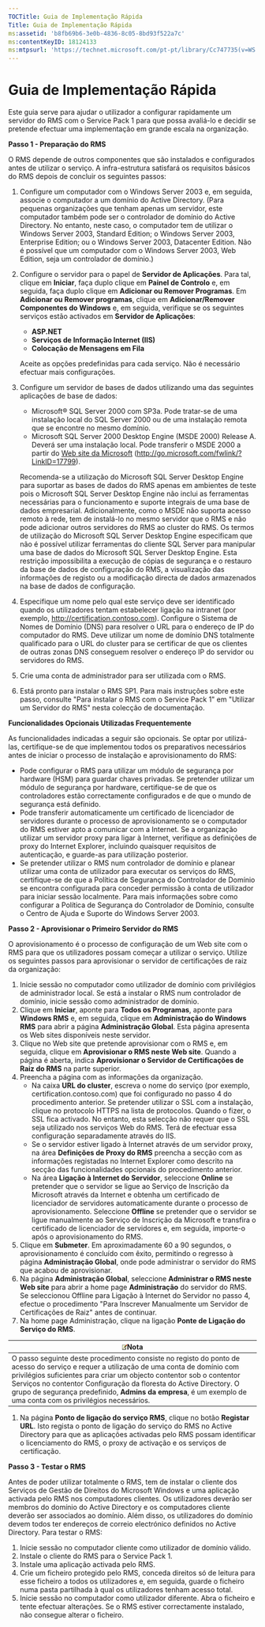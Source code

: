 ```yaml
---
TOCTitle: Guia de Implementação Rápida
Title: Guia de Implementação Rápida
ms:assetid: 'b8fb69b6-3e0b-4836-8c05-8bd93f522a7c'
ms:contentKeyID: 18124133
ms:mtpsurl: 'https://technet.microsoft.com/pt-pt/library/Cc747735(v=WS.10)'
---
```


Guia de Implementação Rápida
============================

Este guia serve para ajudar o utilizador a configurar rapidamente um servidor do RMS com o Service Pack 1 para que possa avaliá-lo e decidir se pretende efectuar uma implementação em grande escala na organização.

**Passo 1 - Preparação do RMS**

O RMS depende de outros componentes que são instalados e configurados antes de utilizar o serviço. A infra-estrutura satisfará os requisitos básicos do RMS depois de concluir os seguintes passos:

1.  Configure um computador com o Windows Server 2003 e, em seguida, associe o computador a um domínio do Active Directory. (Para pequenas organizações que tenham apenas um servidor, este computador também pode ser o controlador de domínio do Active Directory. No entanto, neste caso, o computador tem de utilizar o Windows Server 2003, Standard Edition; o Windows Server 2003, Enterprise Edition; ou o Windows Server 2003, Datacenter Edition. Não é possível que um computador com o Windows Server 2003, Web Edition, seja um controlador de domínio.)
2.  Configure o servidor para o papel de **Servidor de Aplicações**. Para tal, clique em **Iniciar**, faça duplo clique em **Painel de Controlo** e, em seguida, faça duplo clique em **Adicionar ou Remover Programas**. Em **Adicionar ou Remover programas**, clique em **Adicionar/Remover Componentes do Windows** e, em seguida, verifique se os seguintes serviços estão activados em **Servidor de Aplicações**:
    -   **ASP.NET**
    -   **Serviços de Informação Internet (IIS)**
    -   **Colocação de Mensagens em Fila**

    Aceite as opções predefinidas para cada serviço. Não é necessário efectuar mais configurações.
3.  Configure um servidor de bases de dados utilizando uma das seguintes aplicações de base de dados:
    -   Microsoft® SQL Server 2000 com SP3a. Pode tratar-se de uma instalação local do SQL Server 2000 ou de uma instalação remota que se encontre no mesmo domínio.
    -   Microsoft SQL Server 2000 Desktop Engine (MSDE 2000) Release A. Deverá ser uma instalação local. Pode transferir o MSDE 2000 a partir do [Web site da Microsoft](http://go.microsoft.com/fwlink/?linkid=17799) (http://go.microsoft.com/fwlink/?LinkID=17799).

    Recomenda-se a utilização do Microsoft SQL Server Desktop Engine para suportar as bases de dados do RMS apenas em ambientes de teste pois o Microsoft SQL Server Desktop Engine não inclui as ferramentas necessárias para o funcionamento e suporte integrais de uma base de dados empresarial. Adicionalmente, como o MSDE não suporta acesso remoto à rede, tem de instalá-lo no mesmo servidor que o RMS e não pode adicionar outros servidores do RMS ao cluster do RMS. Os termos de utilização do Microsoft SQL Server Desktop Engine especificam que não é possível utilizar ferramentas do cliente SQL Server para manipular uma base de dados do Microsoft SQL Server Desktop Engine. Esta restrição impossibilita a execução de cópias de segurança e o restauro da base de dados de configuração do RMS, a visualização das informações de registo ou a modificação directa de dados armazenados na base de dados de configuração.
4.  Especifique um nome pelo qual este serviço deve ser identificado quando os utilizadores tentam estabelecer ligação na intranet (por exemplo, http://certification.contoso.com). Configure o Sistema de Nomes de Domínio (DNS) para resolver o URL para o endereço de IP do computador do RMS. Deve utilizar um nome de domínio DNS totalmente qualificado para o URL do cluster para se certificar de que os clientes de outras zonas DNS conseguem resolver o endereço IP do servidor ou servidores do RMS.
5.  Crie uma conta de administrador para ser utilizada com o RMS.
6.  Está pronto para instalar o RMS SP1. Para mais instruções sobre este passo, consulte "Para instalar o RMS com o Service Pack 1" em "Utilizar um Servidor do RMS" nesta colecção de documentação.

**Funcionalidades Opcionais Utilizadas Frequentemente**

As funcionalidades indicadas a seguir são opcionais. Se optar por utilizá-las, certifique-se de que implementou todos os preparativos necessários antes de iniciar o processo de instalação e aprovisionamento do RMS:

-   Pode configurar o RMS para utilizar um módulo de segurança por hardware (HSM) para guardar chaves privadas. Se pretender utilizar um módulo de segurança por hardware, certifique-se de que os controladores estão correctamente configurados e de que o mundo de segurança está definido.
-   Pode transferir automaticamente um certificado de licenciador de servidores durante o processo de aprovisionamento se o computador do RMS estiver apto a comunicar com a Internet. Se a organização utilizar um servidor proxy para ligar à Internet, verifique as definições de proxy do Internet Explorer, incluindo quaisquer requisitos de autenticação, e guarde-as para utilização posterior.
-   Se pretender utilizar o RMS num controlador de domínio e planear utilizar uma conta de utilizador para executar os serviços do RMS, certifique-se de que a Política de Segurança do Controlador de Domínio se encontra configurada para conceder permissão à conta de utilizador para iniciar sessão localmente. Para mais informações sobre como configurar a Política de Segurança do Controlador de Domínio, consulte o Centro de Ajuda e Suporte do Windows Server 2003.

**Passo 2 - Aprovisionar o Primeiro Servidor do RMS**

O aprovisionamento é o processo de configuração de um Web site com o RMS para que os utilizadores possam começar a utilizar o serviço. Utilize os seguintes passos para aprovisionar o servidor de certificações de raiz da organização:

1.  Inicie sessão no computador como utilizador de domínio com privilégios de administrador local. Se está a instalar o RMS num controlador de domínio, inicie sessão como administrador de domínio.
2.  Clique em **Iniciar**, aponte para **Todos os Programas**, aponte para **Windows RMS** e, em seguida, clique em **Administração do Windows RMS** para abrir a página **Administração Global**. Esta página apresenta os Web sites disponíveis neste servidor.
3.  Clique no Web site que pretende aprovisionar com o RMS e, em seguida, clique em **Aprovisionar o RMS neste Web site**. Quando a página é aberta, indica **Aprovisionar o Servidor de Certificações de Raiz do RMS** na parte superior.
4.  Preencha a página com as informações da organização.
    -   Na caixa **URL do cluster**, escreva o nome do serviço (por exemplo, certification.contoso.com) que foi configurado no passo 4 do procedimento anterior. Se pretender utilizar o SSL com a instalação, clique no protocolo HTTPS na lista de protocolos. Quando o fizer, o SSL fica activado. No entanto, esta selecção não requer que o SSL seja utilizado nos serviços Web do RMS. Terá de efectuar essa configuração separadamente através do IIS.
    -   Se o servidor estiver ligado à Internet através de um servidor proxy, na área **Definições de Proxy do RMS** preencha a secção com as informações registadas no Internet Explorer como descrito na secção das funcionalidades opcionais do procedimento anterior.
    -   Na área **Ligação à Internet do Servidor**, seleccione **Online** se pretender que o servidor se ligue ao Serviço de Inscrição da Microsoft através da Internet e obtenha um certificado de licenciador de servidores automaticamente durante o processo de aprovisionamento. Seleccione **Offline** se pretender que o servidor se ligue manualmente ao Serviço de Inscrição da Microsoft e transfira o certificado de licenciador de servidores e, em seguida, importe-o após o aprovisionamento do RMS.
5.  Clique em **Submeter**.
    Em aproximadamente 60 a 90 segundos, o aprovisionamento é concluído com êxito, permitindo o regresso à página **Administração Global**, onde pode administrar o servidor do RMS que acabou de aprovisionar.
6.  Na página **Administração Global**, seleccione **Administrar o RMS neste Web site** para abrir a home page **Administração** do servidor do RMS.
    Se seleccionou Offline para Ligação à Internet do Servidor no passo 4, efectue o procedimento "Para Inscrever Manualmente um Servidor de Certificações de Raiz" antes de continuar.
7.  Na home page Administração, clique na ligação **Ponte de Ligação do Serviço do RMS**.

| ![](images/Cc747735.note(WS.10).gif)Nota                                                                                                                                                                                                                                                                                                                                  |
|--------------------------------------------------------------------------------------------------------------------------------------------------------------------------------------------------------------------------------------------------------------------------------------------------------------------------------------------------------------------------------------------------------|
| O passo seguinte deste procedimento consiste no registo do ponto de acesso do serviço e requer a utilização de uma conta de domínio com privilégios suficientes para criar um objecto contentor sob o contentor Serviços no contentor Configuração da floresta do Active Directory. O grupo de segurança predefinido, **Admins da empresa**, é um exemplo de uma conta com os privilégios necessários. |

1.  Na página **Ponto de ligação do serviço RMS**, clique no botão **Registar URL**. Isto regista o ponto de ligação do serviço do RMS no Active Directory para que as aplicações activadas pelo RMS possam identificar o licenciamento do RMS, o proxy de activação e os serviços de certificação. 

**Passo 3 - Testar o RMS**

Antes de poder utilizar totalmente o RMS, tem de instalar o cliente dos Serviços de Gestão de Direitos do Microsoft Windows e uma aplicação activada pelo RMS nos computadores clientes. Os utilizadores deverão ser membros do domínio do Active Directory e os computadores cliente deverão ser associados ao domínio. Além disso, os utilizadores do domínio devem todos ter endereços de correio electrónico definidos no Active Directory. Para testar o RMS:

1.  Inicie sessão no computador cliente como utilizador de domínio válido.
2.  Instale o cliente do RMS para o Service Pack 1.
3.  Instale uma aplicação activada pelo RMS.
4.  Crie um ficheiro protegido pelo RMS, conceda direitos só de leitura para esse ficheiro a todos os utilizadores e, em seguida, guarde o ficheiro numa pasta partilhada à qual os utilizadores tenham acesso total.
5.  Inicie sessão no computador como utilizador diferente. Abra o ficheiro e tente efectuar alterações. Se o RMS estiver correctamente instalado, não consegue alterar o ficheiro.
